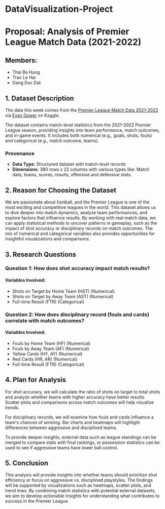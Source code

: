 # DataVisualization-Project
# Proposal: Analysis of Premier League Match Data (2021-2022)
## Members:

- Thai Ba Hung
- Tran Le Hai
- Dang Duc Dat

## 1. Dataset Description
The data this week comes from the [Premier League Match Data 2021-2022](https://www.kaggle.com/datasets/evangower/premier-league-match-data) via [Evan Gower](https://github.com/evangower) on Kaggle.

The dataset contains match-level statistics from the 2021-2022 Premier League season, providing insights into team performance, match outcomes, and in-game events. It includes both numerical (e.g., goals, shots, fouls) and categorical (e.g., match outcome, teams).  

### Provenance  
- **Data Type:** Structured dataset with match-level records  
- **Dimensions:** 380 rows x 22 columns with various types like: Match data, teams, scores, results, offensive and defensive stats.  

## 2. Reason for Choosing the Dataset  
We are passionate about football, and the Premier League is one of the most exciting and competitive leagues in the world. This dataset allows us to dive deeper into match dynamics, analyze team performances, and explore factors that influence results. By working with real match data, we can apply statistical methods to uncover patterns in gameplay, such as the impact of shot accuracy or disciplinary records on match outcomes. The mix of numerical and categorical variables also provides opportunities for insightful visualizations and comparisons.  


## 3. Research Questions  

### Question 1: How does shot accuracy impact match results?  
#### Variables Involved:  
- Shots on Target by Home Team (HST) (Numerical)  
- Shots on Target by Away Team (AST) (Numerical)  
- Full-time Result (FTR) (Categorical)  


### Question 2: How does disciplinary record (fouls and cards) correlate with match outcomes?  
#### Variables Involved:  
- Fouls by Home Team (HF) (Numerical)  
- Fouls by Away Team (AF) (Numerical)  
- Yellow Cards (HY, AY) (Numerical)  
- Red Cards (HR, AR) (Numerical)  
- Full-time Result (FTR) (Categorical)  

## 4. Plan for Analysis  

For shot accuracy, we will calculate the ratio of shots on target to total shots and analyze whether teams with higher accuracy have better results. Scatter plots and comparisons across match outcomes will help visualize trends.  

For disciplinary records, we will examine how fouls and cards influence a team's chances of winning. Bar charts and heatmaps will highlight differences between aggressive and disciplined teams.  

To provide deeper insights, external data such as league standings can be merged to compare stats with final rankings, or possession statistics can be used to see if aggressive teams have lower ball control.  
## 5. Conclusion  
This analysis will provide insights into whether teams should prioritize shot efficiency or focus on aggressive vs. disciplined playstyles. The findings will be supported by visualizations such as heatmaps, scatter plots, and trend lines. By combining match statistics with potential external datasets, we aim to develop actionable insights for understanding what contributes to success in the Premier League.  
